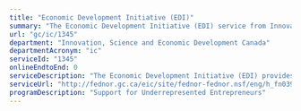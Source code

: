 ```yaml
---
title: "Economic Development Initiative (EDI)"
summary: "The Economic Development Initiative (EDI) service from Innovation, Science and Economic Development Canada is not available end-to-end online, according to the GC Service Inventory."
url: "gc/ic/1345"
department: "Innovation, Science and Economic Development Canada"
departmentAcronym: "ic"
serviceId: "1345"
onlineEndtoEnd: 0
serviceDescription: "The Economic Development Initiative (EDI) provides funding for projects that encourage economic growth in the region's Francophone communities and that capitalize on economic opportunities made possible through the use of both official languages."
serviceUrl: "http://fednor.gc.ca/eic/site/fednor-fednor.nsf/eng/h_fn03902.html"
programDescription: "Support for Underrepresented Entrepreneurs"
---
```


